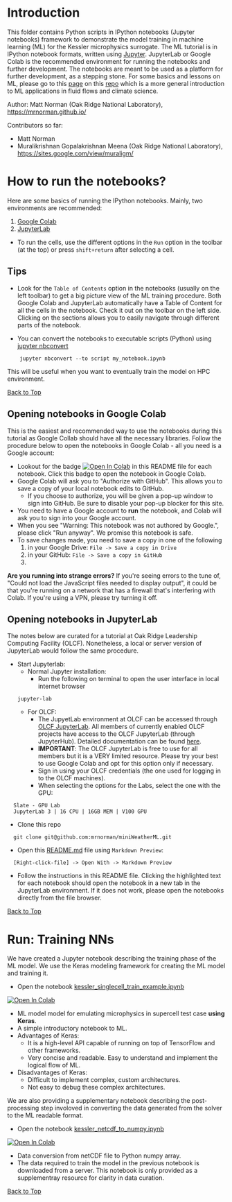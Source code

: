 # <a name="introduction"></a>Introduction

This folder contains Python scripts in IPython notebooks (Jupyter notebooks) framework to demonstrate the model training in machine learning (ML) for the Kessler microphysics surrogate. The ML tutorial is in IPython notebook formats, written using [Jupyter](https://jupyter.org/). JupyterLab or Google Colab is the recommended environment for running the notebooks and further development. The notebooks are meant to be used as a platform for further development, as a stepping stone. For some basics and lessons on ML, please go to this [page](https://github.com/muralikrishnangm/tutorial-ai4science-fluidflow/wiki/ML-lessons-courses-for-beginners) on this [repo](https://github.com/muralikrishnangm/tutorial-ai4science-fluidflow) which is a more general introduction to ML applications in fluid flows and climate science.
 

Author: Matt Norman (Oak Ridge National Laboratory), https://mrnorman.github.io/

Contributors so far:
* Matt Norman
* Muralikrishnan Gopalakrishnan Meena (Oak Ridge National Laboratory), https://sites.google.com/view/muraligm/

# How to run the notebooks?

Here are some basics of running the IPython notebooks. Mainly, two environments are recommended:

1. [Google Colab](https://colab.research.google.com/)
2. [JupyterLab](https://github.com/jupyterlab/jupyterlab)

* To run the cells, use the different options in the `Run` option in the toolbar (at the top) or press `shift+return` after selecting a cell.

## Tips
* Look for the `Table of Contents` option in the notebooks (usually on the left toolbar) to get a big picture view of the ML training procedure. Both Google Colab and JupyterLab automatically have a Table of Content for all the cells in the notebook. Check it out on the toolbar on the left side. Clicking on the sections allows you to easily navigate through different parts of the notebook.

* You can convert the notebooks to executable scripts (Python) using [jupyter nbconvert](https://nbconvert.readthedocs.io/en/latest/usage.html#executable-script)
```
    jupyter nbconvert --to script my_notebook.ipynb
```
This will be useful when you want to eventually train the model on HPC environment.

[Back to Top](#introduction)

## Opening notebooks in Google Colab

This is the easiest and recommended way to use the notebooks during this tutorial as Google Collab should have all the necessary libraries. Follow the procedure below to open the notebooks in Google Colab - all you need is a Google account:

* Lookout for the badge [![Open In Colab](https://colab.research.google.com/assets/colab-badge.svg)](https://colab.research.google.com/github/muralikrishnangm/tutorial-ai4science-fluidflow/blob/main/HelloWorld.ipynb) in this README file for each notebook. Click this badge to open the notebook in Google Colab.
* Google Colab will ask you to "Authorize with GitHub". This allows you to save a copy of your local notebook edits to GitHub.
  - If you choose to authorize, you will be given a pop-up window to sign into GitHub. Be sure to disable your pop-up blocker for this site.
* You need to have a Google account to **run** the notebook, and Colab will ask you to sign into your Google account.
* When you see "Warning: This notebook was not authored by Google.", please click "Run anyway". We promise this notebook is safe.
* To save changes made, you need to save a copy in one of the following
  1. in your Google Drive: `File -> Save a copy in Drive`
  2. in your GitHub: `File -> Save a copy in GitHub`
  3. 
**Are you running into strange errors?** If you're seeing errors to the tune of, "Could not load the JavaScript files needed to display output", it could be that you're running on a network that has a firewall that's interfering with Colab. If you're using a VPN, please try turning it off. 

## Opening notebooks in JupyterLab

The notes below are curated for a tutorial at Oak Ridge Leadership Computing Facility (OLCF). Nonetheless, a local or server version of JupyterLab would follow the same procedure.

* Start Jupyterlab:
    * Normal Jupyter installation: 
        * Run the following on terminal to open the user interface in local internet browser
    ```
    jupyter-lab
    ```
    * For OLCF: 
        * The JupyetLab environment at OLCF can be accessed through [OLCF JupyterLab](https://jupyter.olcf.ornl.gov/). All members of currently enabled OLCF projects have access to the OLCF JupyterLab (through JupyterHub). Detailed documentation can be found [here](https://docs.olcf.ornl.gov/services_and_applications/jupyter/overview.html#jupyter-at-olcf).
        * **IMPORTANT**: The OLCF JupyterLab is free to use for all members but it is a VERY limited resource. Please try your best to use Google Colab and opt for this option only if necessary.
        * Sign in using your OLCF credentials (the one used for logging in to the OLCF machines).
        * When selecting the options for the Labs, select the one with the GPU:
```
  Slate - GPU Lab
  JupyterLab 3 | 16 CPU | 16GB MEM | V100 GPU
```
* Clone this repo
```
  git clone git@github.com:mrnorman/miniWeatherML.git
```
* Open this [README.md](README.md) file using `Markdown Preview`:
```
  [Right-click-file] -> Open With -> Markdown Preview
```
* Follow the instructions in this README file. Clicking the highlighted text for each notebook should open the notebook in a new tab in the JupyterLab environment. If it does not work, please open the notebooks directly from the file browser.

[Back to Top](#introduction)

# Run: Training NNs

We have created a Jupyter notebook describing the training phase of the ML model. We use the Keras modeling framework for creating the ML model and training it.

* Open the notebook [kessler_singlecell_train_example.ipynb](kessler_singlecell_train_example.ipynb)

[![Open In Colab](https://colab.research.google.com/assets/colab-badge.svg)](https://colab.research.google.com/github/mrnorman/miniWeatherML/blob/mgm/jupyternbs/experiments/supercell_kessler_surrogate/jupyter_notebooks/kessler_singlecell_train_example.ipynb)
* ML model model for emulating microphysics in supercell test case **using Keras**.
* A simple introductory notebook to ML.
* Advantages of Keras: 
    - It is a high-level API capable of running on top of TensorFlow and other frameworks.
    - Very concise and readable. Easy to understand and implement the logical flow of ML.
* Disadvantages of Keras:
    - Difficult to implement complex, custom architectures.
    - Not easy to debug these complex architectures.

We are also providing a supplementary notebook describing the post-processing step involoved in converting the data generated from the solver to the ML readable format.

* Open the notebook [kessler_netcdf_to_numpy.ipynb](kessler_netcdf_to_numpy.ipynb)

[![Open In Colab](https://colab.research.google.com/assets/colab-badge.svg)](https://colab.research.google.com/github/mrnorman/miniWeatherML/blob/mgm/jupyternbs/experiments/supercell_kessler_surrogate/jupyter_notebooks/kessler_netcdf_to_numpy.ipynb)

* Data conversion from netCDF file to Python numpy array.
* The data required to train the model in the previous notebook is downloaded from a server. This notebook is only provided as a supplementray resource for clarity in data curation.

[Back to Top](#introduction)

